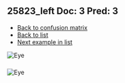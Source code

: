 ## 25823_left Doc: 3 Pred: 3
- [Back to confusion matrix](https://github.com/juliandewit/kaggle_retinopathy/blob/master/matrix.md)
- [Back to list](https://github.com/juliandewit/kaggle_retinopathy/blob/master/lists/33/list.md)
- [Next example in list](https://github.com/juliandewit/kaggle_retinopathy/blob/master/lists/33/25/25872_left.md)

![Eye](https://retinopaty.blob.core.windows.net/size1024/25823_left_3.jpeg)

### 

![Eye]()
